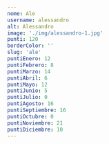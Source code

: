 ```yaml
---
nome: Ale
username: alessandro
alt: Alessandro
image: './img/alessandro-1.jpg'
punti: 120
borderColor: ''
slug: 'ale'
puntiEnero: 12
puntiFebrero: 8
puntiMarzo: 14
puntiAbril: 6
puntiMayo: 12
puntiJunio: 5
puntiJulio: 0
puntiAgosto: 16
puntiSeptiembre: 16
puntiOctubre: 0
puntiNoviembre: 21
puntiDiciembre: 10
---
```

